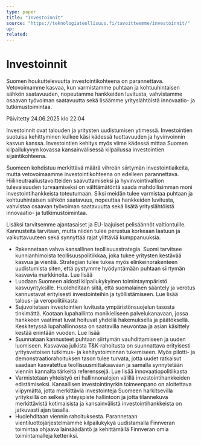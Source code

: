 ```yaml
---
type: paper
title: "Investoinnit"
source: "https://teknologiateollisuus.fi/tavoitteemme/investoinnit/"
up:
related:
---
```


# Investoinnit

Suomen houkuttelevuutta investointikohteena on parannettava. Vetovoimamme kasvaa, kun varmistamme puhtaan ja kohtuuhintaisen sähkön saatavuuden, nopeutamme hankkeiden luvitusta, vahvistamme osaavan työvoiman saatavuutta sekä lisäämme yrityslähtöistä innovaatio- ja tutkimustoimintaa.

Päivitetty 24.06.2025 klo 22:04

Investoinnit ovat talouden ja yritysten uudistumisen ytimessä. Investointien suotuisa kehittyminen kulkee käsi kädessä tuottavuuden ja hyvinvoinnin kasvun kanssa. Investointien kehitys myös viime kädessä mittaa Suomen kilpailukyvyn kovassa kansainvälisessä kilpailussa investointien sijaintikohteena.

Suomeen kohdistuu merkittävä määrä vihreän siirtymän investointiaikeita, mutta vetovoimaamme investointikohteena on edelleen parannettava. Hiilineutraaliustavoitteiden saavuttamiseksi ja hyvinvointivaltion tulevaisuuden turvaamiseksi on välttämätöntä saada mahdollisimman moni investointihankkeista toteutumaan. Siksi meidän tulee varmistaa puhtaan ja kohtuuhintaisen sähkön saatavuus, nopeuttaa hankkeiden luvitusta, vahvistaa osaavan työvoiman saatavuutta sekä lisätä yrityslähtöistä innovaatio- ja tutkimustoimintaa.

Lisäksi tarvitsemme ajantasaiset ja EU-laajuiset pelisäännöt valtiontuille. Kannusteita tarvitaan, mutta niiden tulee perustua korkeaan laatuun ja vaikuttavuuteen sekä synnyttää rajat ylittäviä kumppanuuksia.

- Rakennetaan vahva kansallinen teollisuusstrategia. Suomi tarvitsee kunnianhimoista teollisuuspolitiikkaa, joka tukee yritysten kestävää kasvua ja vientiä. Strategian tulee tukea myös elinkeinorakenteen uudistumista siten, että pystymme hyödyntämään puhtaan siirtymän kasvavia markkinoita. Lue lisää
- Luodaan Suomeen aidosti kilpailukykyinen toimintaympäristö kasvuyrityksille. Huolehditaan siitä, että suomalainen sääntely ja verotus kannustavat erityisesti investointeihin ja työllistämiseen. Lue lisää talous- ja veropolitiikasta
- Sujuvoitetaan investointien luvitusta ympäristönsuojelun tasosta tinkimättä. Kootaan lupahallinto monikieliseen palvelukanavaan, jossa hankkeen vaatimat luvat hoituvat yhdellä hakemuksella ja päätöksellä. Keskitetyssä lupahallinnossa on saatavilla neuvontaa ja asian käsittely kestää enintään vuoden. Lue lisää
- Suunnataan kannusteet puhtaan siirtymän vauhdittamiseen ja uuden luomiseen. Kasvavaa julkista T&K-rahoitusta on suunnattava erityisesti yritysvetoisen tutkimus- ja kehitystoiminnan tukemiseen. Myös pilotti- ja demonstraatiorahoituksen tason tulee turvata, jotta uudet ratkaisut saadaan kasvatettua teollisuusmittakaavaan ja samalla synnytetään viennin kannalta tärkeitä referenssejä. Lue lisää innovaatiopolitiikasta
- Varmistetaan yhteistyö eri hallinnonalojen välillä investointihankkeiden edistämiseksi. Kansallisen investointinyrkin toimeenpano on aloitettava viipymättä, jotta merkittäviä investointeja Suomeen harkitsevilla yrityksillä on selkeä yhteyspiste hallintoon ja jotta tilannekuva merkittävistä kotimaisista ja kansainvälistä investointihankkeista on jatkuvasti ajan tasalla.
- Huolehditaan viennin rahoituksesta. Parannetaan vientiluottojärjestelmämme kilpailukykyä uudistamalla Finnveran toimintaa ohjaava lainsäädäntö ja kehittämällä Finnveran omia toimintamalleja ketteriksi.